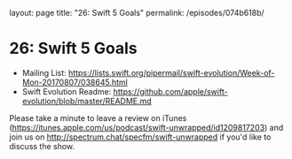 layout: page
title: "26: Swift 5 Goals"
permalink: /episodes/074b618b/

# 26: Swift 5 Goals

- Mailing List: https://lists.swift.org/pipermail/swift-evolution/Week-of-Mon-20170807/038645.html
- Swift Evolution Readme: https://github.com/apple/swift-evolution/blob/master/README.md

Please take a minute to leave a review on iTunes (https://itunes.apple.com/us/podcast/swift-unwrapped/id1209817203) and join us on http://spectrum.chat/specfm/swift-unwrapped if you'd like to discuss the show.
